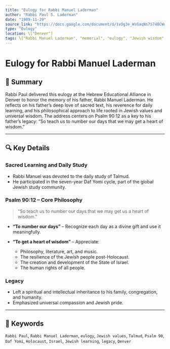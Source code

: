 ```yaml
---
title: "Eulogy for Rabbi Manuel Laderman"
author: "Rabbi Paul S. Laderman"
date: "1989-11-29"
source_link: "https://docs.google.com/document/d/1vOg3e_WsGaqNs7S748CWdzafvd42AgM3/edit?usp=share_link&ouid=116172739222740275984&rtpof=true&sd=true"
type: "Eulogy"
location: \["Denver"]
tags: \["Rabbi Manuel Laderman", "memorial", "eulogy", "Jewish wisdom", "Talmud", "legacy"]
---
```


# Eulogy for Rabbi Manuel Laderman

## 📝 Summary

Rabbi Paul delivered this eulogy at the Hebrew Educational Alliance in Denver to honor the memory of his father, Rabbi Manuel Laderman. He reflects on his father’s deep love of sacred text, his reverence for daily learning, and his philosophical approach to life rooted in Jewish values and universal wisdom. The address centers on Psalm 90:12 as a key to his father’s legacy: “So teach us to number our days that we may get a heart of wisdom.”

---

## 🔍 Key Details

### Sacred Learning and Daily Study

* Rabbi Manuel was devoted to the daily study of Talmud.
* He participated in the seven-year Daf Yomi cycle, part of the global Jewish study community.

### Psalm 90:12 – Core Philosophy

> “So teach us to number our days that we may get us a heart of wisdom.”

* **“To number our days”** – Recognize each day as a divine gift and use it meaningfully.
* **“To get a heart of wisdom”** – Appreciate:

  * Philosophy, literature, art, and music.
  * The resilience of the Jewish people post-Holocaust.
  * The creation and development of the State of Israel.
  * The human rights of all people.

### Legacy

* Left a spiritual and intellectual inheritance to his family, congregation, and humanity.
* Emphasized universal compassion and Jewish pride.

---

## 🧠 Keywords

`Rabbi Paul`, `Rabbi Manuel Laderman`, `eulogy`, `Jewish values`, `Talmud`, `Psalm 90`, `Daf Yomi`, `Holocaust`, `Israel`, `Jewish learning`, `legacy`, `Denver`
